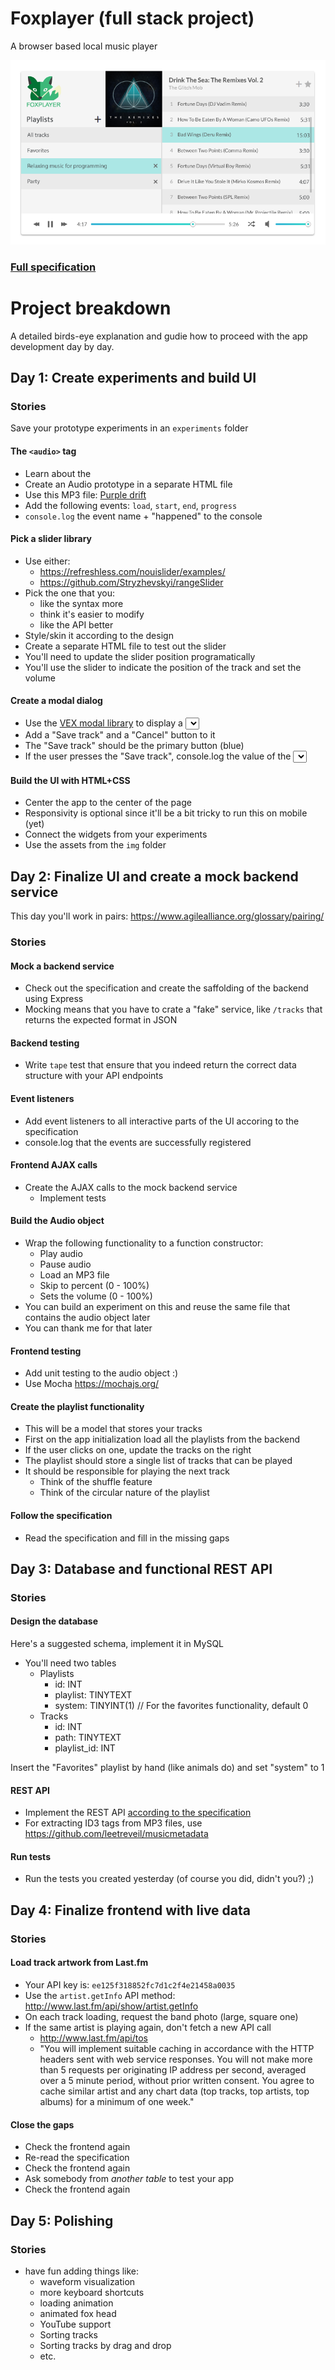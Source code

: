# Foxplayer (full stack project)

A browser based local music player

![main ui](img/musicplayer.png)

### [Full specification](specification.md)

# Project breakdown

A detailed birds-eye explanation and gudie how to proceed with the app development day by day.

## Day 1: Create experiments and build UI

### Stories

Save your prototype experiments in an `experiments` folder

#### The `<audio>` tag
- Learn about the <audio> tag:
	- https://www.sitepoint.com/essential-audio-and-video-events-for-html5/
	- https://developer.mozilla.org/en/docs/Web/Guide/Events/Media_events
	- https://www.w3.org/2010/05/video/mediaevents.html
- Create an Audio prototype in a separate HTML file
- Use this MP3 file: [Purple drift](music/Organoid_-_09_-_Purple_Drift.mp3)
- Add the following events: `load`, `start`, `end`, `progress`
- `console.log` the event name + "happened" to the console

#### Pick a slider library
- Use either:
	- https://refreshless.com/nouislider/examples/
	- https://github.com/Stryzhevskyi/rangeSlider
- Pick the one that you:
	- like the syntax more
	- think it's easier to modify
	- like the API better
- Style/skin it according to the design
- Create a separate HTML file to test out the slider
- You'll need to update the slider position programatically
- You'll use the slider to indicate the position of the track and set the volume

#### Create a modal dialog
- Use the [VEX modal library](http://github.hubspot.com/vex/docs/welcome/) to display a <select> element with 3 options of your choice
- Add a "Save track" and a "Cancel" button to it
- The "Save track" should be the primary button (blue)
- If the user presses the "Save track", console.log the value of the <select> input

#### Build the UI with HTML+CSS
- Center the app to the center of the page
- Responsivity is optional since it'll be a bit tricky to run this on mobile (yet)
- Connect the widgets from your experiments
- Use the assets from the `img` folder


## Day 2: Finalize UI and create a mock backend service

This day you'll work in pairs: https://www.agilealliance.org/glossary/pairing/

### Stories

#### Mock a backend service
- Check out the specification and create the saffolding of the backend using Express
- Mocking means that you have to crate a "fake" service, like `/tracks` that returns the expected format in JSON

#### Backend testing
- Write `tape` test that ensure that you indeed return the correct data structure with your API endpoints

#### Event listeners
- Add event listeners to all interactive parts of the UI accoring to the specification
- console.log that the events are successfully registered

#### Frontend AJAX calls 
- Create the AJAX calls to the mock backend service
	- Implement tests

#### Build the Audio object
- Wrap the following functionality to a function constructor:
	- Play audio
	- Pause audio
	- Load an MP3 file
	- Skip to percent (0 - 100%)
	- Sets the volume (0 - 100%)
- You can build an experiment on this and reuse the same file that contains the audio object later
- You can thank me for that later

#### Frontend testing
- Add unit testing to the audio object :)
- Use Mocha https://mochajs.org/

#### Create the playlist functionality
- This will be a model that stores your tracks
- First on the app initialization load all the playlists from the backend
- If the user clicks on one, update the tracks on the right
- The playlist should store a single list of tracks that can be played
- It should be responsible for playing the next track
	- Think of the shuffle feature
	- Think of the circular nature of the playlist

#### Follow the specification
- Read the specification and fill in the missing gaps

## Day 3: Database and functional REST API

### Stories

#### Design the database

Here's a suggested schema, implement it in MySQL

- You'll need two tables
	- Playlists
		- id: INT
		- playlist: TINYTEXT
		- system: TINYINT(1) // For the favorites functionality, default 0
	- Tracks
		- id: INT
		- path: TINYTEXT
		- playlist_id: INT

Insert the "Favorites" playlist by hand (like animals do) and set "system" to 1


#### REST API
- Implement the REST API [according to the specification](specification.md)
- For extracting ID3 tags from MP3 files, use https://github.com/leetreveil/musicmetadata

#### Run tests
- Run the tests you created yesterday (of course you did, didn't you?) ;)


## Day 4: Finalize frontend with live data

### Stories

#### Load track artwork from Last.fm
- Your API key is: `ee125f318852fc7d1c2f4e21458a0035`
- Use the `artist.getInfo` API method: http://www.last.fm/api/show/artist.getInfo
- On each track loading, request the band photo (large, square one)
- If the same artist is playing again, don't fetch a new API call
	- http://www.last.fm/api/tos
	- "You will implement suitable caching in accordance with the HTTP headers sent with web service responses. You will not make more than 5 requests per originating IP address per second, averaged over a 5 minute period, without prior written consent. You agree to cache similar artist and any chart data (top tracks, top artists, top albums) for a minimum of one week."

#### Close the gaps
- Check the frontend again
- Re-read the specification
- Check the frontend again
- Ask somebody from *another table* to test your app
- Check the frontend again

## Day 5: Polishing

### Stories

- have fun adding things like:
	- waveform visualization
	- more keyboard shortcuts
	- loading animation
	- animated fox head
	- YouTube support
	- Sorting tracks
	- Sorting tracks by drag and drop
	- etc.
